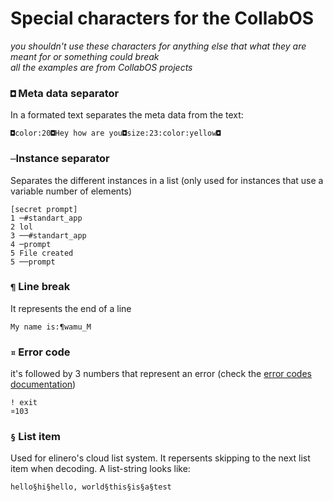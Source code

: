 # Special characters for the CollabOS
*you shouldn't use these characters for anything else that what they are meant for or something could break*</br>
*all the examples are from CollabOS projects*
### ``◘`` Meta data separator
In a formated text separates the meta data from the text:
```
◘color:20◘Hey how are you◘size:23:color:yellow◘
```
### ``─``Instance separator
Separates the different instances in a list (only used for instances that use a variable number of elements)
```
[secret prompt]
1 ─#standart_app
2 lol
3 ──#standart_app
4 ─prompt
5 File created
5 ──prompt
```
### ``¶`` Line break 
It represents the end of a line
```
My name is:¶wamu_M
```
### ``¤`` Error code
it's followed by 3 numbers that represent an error (check the [error codes documentation](https://github.com/wamuM/docs/blob/master/Scratch/error_codes.md))
```
! exit
¤103
```
### ``§`` List item
Used for elinero's cloud list system. It repersents skipping to the next list item when decoding. A list-string looks like:
```
hello§hi§hello, world§this§is§a§test
```
